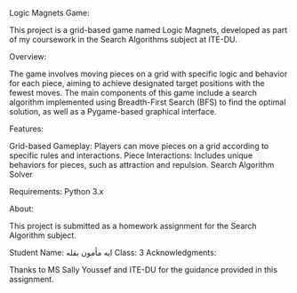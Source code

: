 Logic Magnets Game:

This project is a grid-based game named Logic Magnets, developed as part of my coursework in the Search Algorithms subject at ITE-DU.

Overview:

The game involves moving pieces on a grid with specific logic and behavior for each piece, aiming to achieve designated target positions with the fewest moves. The main components of this game include a search algorithm implemented using Breadth-First Search (BFS) to find the optimal solution, as well as a Pygame-based graphical interface.

Features:

Grid-based Gameplay: Players can move pieces on a grid according to specific rules and interactions.
Piece Interactions: Includes unique behaviors for pieces, such as attraction and repulsion.
Search Algorithm Solver

Requirements:
Python 3.x

About:

This project is submitted as a homework assignment for the Search Algorithm subject.

Student Name: ايه مأمون بقله
Class: 3
Acknowledgments:

Thanks to MS Sally Youssef and ITE-DU for the guidance provided in this assignment.

